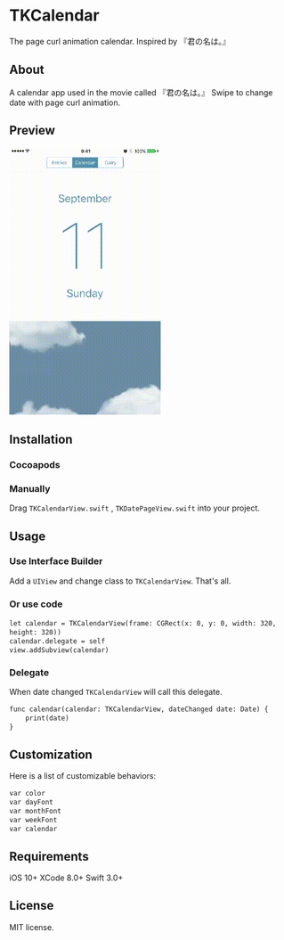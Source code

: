 # TKCalendar

The page curl animation calendar.  Inspired by 『君の名は｡』

## About

A calendar app used in the movie called 『君の名は｡』
Swipe to change date with page curl animation.

## Preview

![](ScreenShots/sample.gif)

## Installation
### Cocoapods

### Manually
Drag `TKCalendarView.swift` , `TKDatePageView.swift` into your project.

## Usage

### Use Interface Builder
Add a `UIView` and change class to `TKCalendarView`. That's all.

### Or use code

	let calendar = TKCalendarView(frame: CGRect(x: 0, y: 0, width: 320, height: 320))
	calendar.delegate = self
    view.addSubview(calendar)

### Delegate 

When date changed `TKCalendarView` will call this delegate.

	func calendar(calendar: TKCalendarView, dateChanged date: Date) {
        print(date)
    }

## Customization

Here is a list of customizable behaviors:

	var color
	var dayFont
	var monthFont
	var weekFont
	var calendar




## Requirements
iOS 10+
XCode 8.0+
Swift 3.0+

## License
MIT license.
